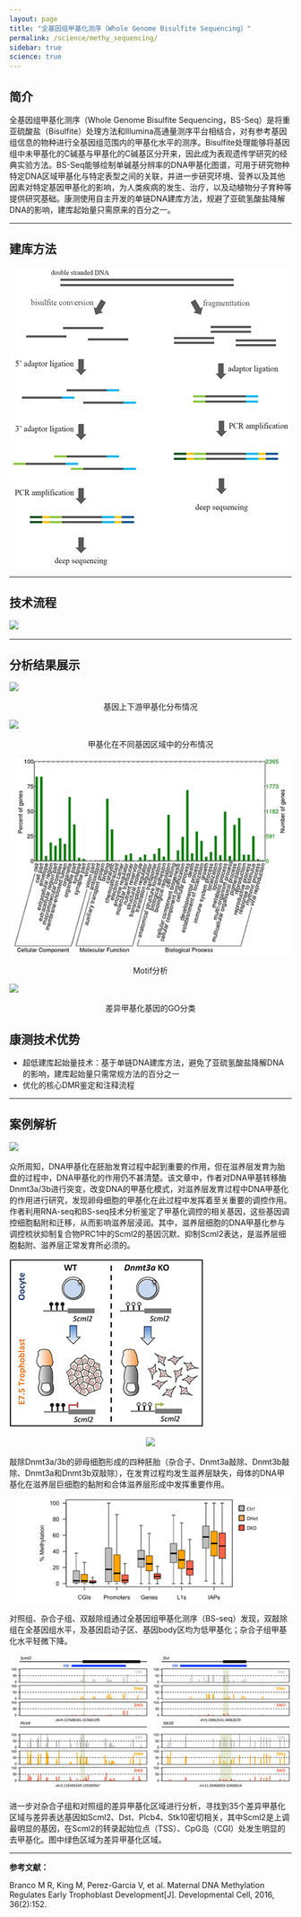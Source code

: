 ```yaml
---
layout: page
title: "全基因组甲基化测序（Whole Genome Bisulfite Sequencing）"
permalink: /science/methy_sequencing/
sidebar: true
science: true
---
```



## 简介

全基因组甲基化测序（Whole Genome Bisulfite Sequencing，BS-Seq）是将重亚硫酸盐（Bisulfite）处理方法和Illumina高通量测序平台相结合，对有参考基因组信息的物种进行全基因组范围内的甲基化水平的测序。Bisulfite处理能够将基因组中未甲基化的C碱基与甲基化的C碱基区分开来，因此成为表观遗传学研究的经典实验方法。BS-Seq能够绘制单碱基分辨率的DNA甲基化图谱，可用于研究物种特定DNA区域甲基化与特定表型之间的关联，并进一步研究环境、营养以及其他因素对特定基因甲基化的影响，为人类疾病的发生、治疗，以及动植物分子育种等提供研究基础。康测使用自主开发的单链DNA建库方法，规避了亚硫氢酸盐降解DNA的影响，建库起始量只需原来的百分之一。

---

## 建库方法

<img src="/image/methy_sequencing/400new建库原理图-bs测序.jpg">

---

## 技术流程

<img class="fig70" src="/image/methy_sequencing/workflow.png">

---

## 分析结果展示

<img src="/image/methy_sequencing/a.png">
<p style="text-align: center; ">基因上下游甲基化分布情况</p>

<img src="/image/methy_sequencing/b.png">
<p style="text-align: center; ">甲基化在不同基因区域中的分布情况</p>

<img src="/image/methy_sequencing/c.png">
<p style="text-align: center; ">Motif分析</p>

<img src="/image/methy_sequencing/d.png">
<p style="text-align: center; ">差异甲基化基因的GO分类</p>

## 康测技术优势

* 超低建库起始量技术：基于单链DNA建库方法，避免了亚硫氢酸盐降解DNA的影响，建库起始量只需常规方法的百分之一
* 优化的核心DMR鉴定和注释流程

---

## 案例解析

<img src="/image/methy_sequencing/bs测序文献.png">

众所周知，DNA甲基化在胚胎发育过程中起到重要的作用，但在滋养层发育为胎盘的过程中，DNA甲基化的作用仍不甚清楚。该文章中，作者对DNA甲基转移酶Dnmt3a/3b进行突变，改变DNA的甲基化模式，对滋养层发育过程中DNA甲基化的作用进行研究，发现卵母细胞的甲基化在此过程中发挥着至关重要的调控作用。作者利用RNA-seq和BS-seq技术分析鉴定了甲基化调控的相关基因，这些基因调控细胞黏附和迁移，从而影响滋养层浸润。其中，滋养层细胞的DNA甲基化参与调控梳状抑制复合物PRC1中的Scml2的基因沉默、抑制Scml2表达，是滋养层细胞黏附、滋养层正常发育所必须的。

<img src="/image/methy_sequencing/bs-seq-2.png">
<p style="text-align: center; "><img src="/image/methy_sequencing/bs-seq-3.png"></p>

敲除Dnmt3a/3b的卵母细胞形成的四种胚胎（杂合子、Dnmt3a敲除、Dnmt3b敲除、Dnmt3a和Dnmt3b双敲除），在发育过程均发生滋养层缺失，母体的DNA甲基化在滋养层巨细胞的黏附和合体滋养层形成中发挥重要作用。

<img src="/image/methy_sequencing/bs-seq-4.png">

对照组、杂合子组、双敲除组通过全基因组甲基化测序（BS-seq）发现，双敲除组在全基因组水平，及基因启动子区、基因body区均为低甲基化；杂合子组甲基化水平轻微下降。

<img src="/image/methy_sequencing/bs-seq-5.png">

进一步对杂合子组和对照组的差异甲基化区域进行分析，寻找到35个差异甲基化区域与差异表达基因如Scml2、Dst、Plcb4、Stk10密切相关，其中Scml2是上调最明显的基因，在Scml2的转录起始位点（TSS）、CpG岛（CGI）处发生明显的去甲基化。图中绿色区域为差异甲基化区域。

---

<div><strong>参考文献：</strong></div>

Branco M R, King M, Perez-Garcia V, et al. Maternal DNA Methylation Regulates Early Trophoblast Development[J]. Developmental Cell, 2016, 36(2):152.
